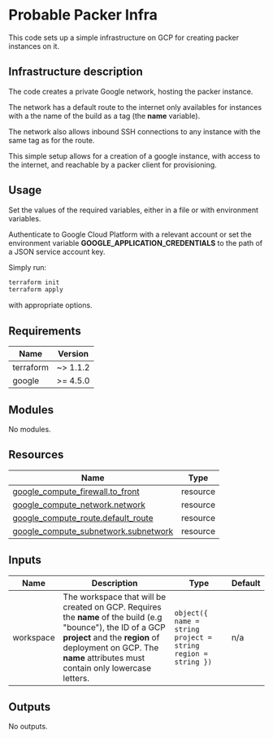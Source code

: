 <!-- BEGIN_TF_DOCS -->
# Probable Packer Infra

This code sets up a simple infrastructure on GCP for creating packer instances on it.

## Infrastructure description

The code creates a private Google network, hosting the packer instance.

The network has a default route to the internet only availables for instances with a the name of the build as a tag (the **name** variable).

The network also allows inbound SSH connections to any instance with the same tag as for the route.

This simple setup allows for a creation of a google instance, with access to the internet, and reachable by a packer client for provisioning.

## Usage

Set the values of the required variables, either in a file or with environment variables.

Authenticate to Google Cloud Platform with a relevant account or set the environment variable **GOOGLE\_APPLICATION\_CREDENTIALS** to the path of a JSON service account key.

Simply run:

```bash
terraform init
terraform apply
```

with appropriate options.

## Requirements

| Name | Version |
|------|---------|
| terraform | ~> 1.1.2 |
| google | >= 4.5.0 |

## Modules

No modules.

## Resources

| Name | Type |
|------|------|
| [google_compute_firewall.to_front](https://registry.terraform.io/providers/hashicorp/google/latest/docs/resources/compute_firewall) | resource |
| [google_compute_network.network](https://registry.terraform.io/providers/hashicorp/google/latest/docs/resources/compute_network) | resource |
| [google_compute_route.default_route](https://registry.terraform.io/providers/hashicorp/google/latest/docs/resources/compute_route) | resource |
| [google_compute_subnetwork.subnetwork](https://registry.terraform.io/providers/hashicorp/google/latest/docs/resources/compute_subnetwork) | resource |

## Inputs

| Name | Description | Type | Default |
|------|-------------|------|---------|
| workspace | The workspace that will be created on GCP. Requires the **name** of the build (e.g "bounce"), the ID of a GCP **project** and the **region** of deployment on GCP. The **name** attributes must contain only lowercase letters. | ```object({ name = string project = string region = string })``` | n/a |

## Outputs

No outputs.
<!-- END_TF_DOCS -->